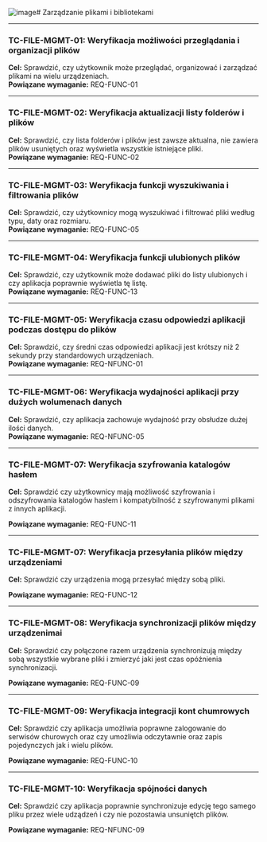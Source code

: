![image](https://github.com/user-attachments/assets/f54ba523-12c1-4c7e-b5ed-203acedcea84)# Zarządzanie plikami i bibliotekami

---

### TC-FILE-MGMT-01: Weryfikacja możliwości przeglądania i organizacji plików
**Cel:** Sprawdzić, czy użytkownik może przeglądać, organizować i zarządzać plikami na wielu urządzeniach.  
**Powiązane wymaganie:** REQ-FUNC-01  

---

### TC-FILE-MGMT-02: Weryfikacja aktualizacji listy folderów i plików
**Cel:** Sprawdzić, czy lista folderów i plików jest zawsze aktualna, nie zawiera plików usuniętych oraz wyświetla wszystkie istniejące pliki.  
**Powiązane wymaganie:** REQ-FUNC-02  

---

### TC-FILE-MGMT-03: Weryfikacja funkcji wyszukiwania i filtrowania plików
**Cel:** Sprawdzić, czy użytkownicy mogą wyszukiwać i filtrować pliki według typu, daty oraz rozmiaru.  
**Powiązane wymaganie:** REQ-FUNC-05  

---

### TC-FILE-MGMT-04: Weryfikacja funkcji ulubionych plików
**Cel:** Sprawdzić, czy użytkownik może dodawać pliki do listy ulubionych i czy aplikacja poprawnie wyświetla tę listę.  
**Powiązane wymaganie:** REQ-FUNC-13  

---

### TC-FILE-MGMT-05: Weryfikacja czasu odpowiedzi aplikacji podczas dostępu do plików
**Cel:** Sprawdzić, czy średni czas odpowiedzi aplikacji jest krótszy niż 2 sekundy przy standardowych urządzeniach.  
**Powiązane wymaganie:** REQ-NFUNC-01  

---

### TC-FILE-MGMT-06: Weryfikacja wydajności aplikacji przy dużych wolumenach danych
**Cel:** Sprawdzić, czy aplikacja zachowuje wydajność przy obsłudze dużej ilości danych.  
**Powiązane wymaganie:** REQ-NFUNC-05  

---

### TC-FILE-MGMT-07: Weryfikacja szyfrowania katalogów hasłem
**Cel:** Sprawdzić czy użytkownicy mają możliwość szyfrowania i odszyfrowania katalogów hasłem i kompatybilność z szyfrowanymi plikami z innych aplikacji.
  
**Powiązane wymaganie:** REQ-FUNC-11

---

### TC-FILE-MGMT-07: Weryfikacja przesyłania plików między urządzeniami
**Cel:** Sprawdzić czy urządzenia mogą przesyłać między sobą pliki.
  
**Powiązane wymaganie:** REQ-FUNC-12

---

### TC-FILE-MGMT-08: Weryfikacja synchronizacji plików między urządzenimai
**Cel:** Sprawdzić czy połączone razem urządzenia synchronizują między sobą wszystkie wybrane pliki i zmierzyć jaki jest czas opóźnienia synchronizacji.
  
**Powiązane wymaganie:** REQ-FUNC-09

---

### TC-FILE-MGMT-09: Weryfikacja integracji kont chumrowych
**Cel:** Sprawdzić czy aplikacja umożliwia poprawne zalogowanie do serwisów churowych oraz czy umożliwia odczytawnie oraz zapis pojedynczych jak i wielu plików.
  
**Powiązane wymaganie:** REQ-FUNC-10

---

### TC-FILE-MGMT-10: Weryfikacja spójności danych
**Cel:** Sprawdzić czy aplikacja poprawnie synchronizuje edycję tego samego pliku przez wiele udządzeń i czy nie pozostawia unsuniętch plików.
  
**Powiązane wymaganie:** REQ-NFUNC-09
